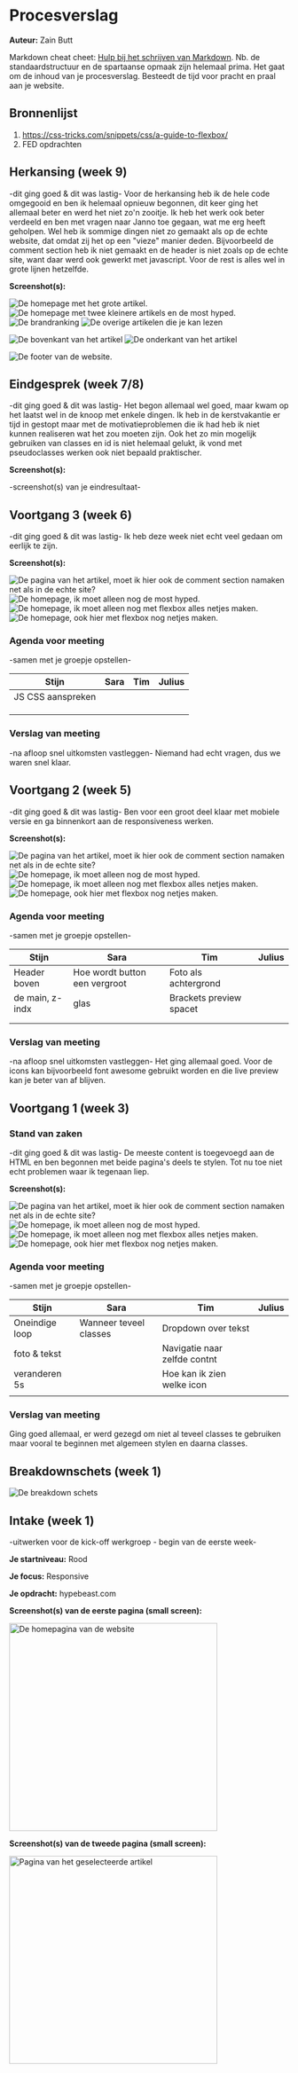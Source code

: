 # Procesverslag
**Auteur:** Zain Butt

Markdown cheat cheet: [Hulp bij het schrijven van Markdown](https://github.com/adam-p/markdown-here/wiki/Markdown-Cheatsheet). Nb. de standaardstructuur en de spartaanse opmaak zijn helemaal prima. Het gaat om de inhoud van je procesverslag. Besteedt de tijd voor pracht en praal aan je website.



## Bronnenlijst
1. https://css-tricks.com/snippets/css/a-guide-to-flexbox/
2. FED opdrachten

## Herkansing (week 9)

-dit ging goed & dit was lastig-
Voor de herkansing heb ik de hele code omgegooid en ben ik helemaal opnieuw begonnen, dit keer ging het allemaal beter en werd het niet zo'n zooitje. Ik heb het werk ook beter verdeeld en ben met vragen naar Janno toe gegaan, wat me erg heeft geholpen. Wel heb ik sommige dingen niet zo gemaakt als op de echte website, dat omdat zij het op een "vieze" manier deden. Bijvoorbeeld de comment section heb ik niet gemaakt en de header is niet zoals op de echte site, want daar werd ook gewerkt met javascript. Voor de rest is alles wel in grote lijnen hetzelfde.

**Screenshot(s):**

![De homepage met het grote artikel.](screenshots/home1.png)
![De homepage met twee kleinere artikels en de most hyped.](screenshots/home4.png)
![De brandranking](images/home3.png)
![De overige artikelen die je kan lezen](images/home2.png)

![De bovenkant van het artikel](screenshots/artikel1.png)
![De onderkant van het artikel](screenshots/artikel2.png)

![De footer van de website.](screenshots/footer.png)


## Eindgesprek (week 7/8)

-dit ging goed & dit was lastig-
Het begon allemaal wel goed, maar kwam op het laatst wel in de knoop met enkele dingen. Ik heb in de kerstvakantie er tijd in gestopt maar met de motivatieproblemen die ik had heb ik niet kunnen realiseren wat het zou moeten zijn. Ook het zo min mogelijk gebruiken van classes en id is niet helemaal gelukt, ik vond met pseudoclasses werken ook niet bepaald praktischer.

**Screenshot(s):**

-screenshot(s) van je eindresultaat-



## Voortgang 3 (week 6)

-dit ging goed & dit was lastig-
Ik heb deze week niet echt veel gedaan om eerlijk te zijn.

**Screenshot(s):**

![De pagina van het artikel, moet ik hier ook de comment section namaken net als in de echte site?](images/proces1foto1.png)
![De homepage, ik moet alleen nog de most hyped.](images/proces1foto1.png)
![De homepage, ik moet alleen nog met flexbox alles netjes maken.](images/proces1foto1.png)
![De homepage, ook hier met flexbox nog netjes maken.](images/proces1foto1.png)


### Agenda voor meeting

-samen met je groepje opstellen-

| Stijn                 | Sara                           | Tim                              | Julius           |
| ---                   | ---                            | ---                              | ---              |
| JS CSS aanspreken     |                                |                                  |                  |
|                       |                                |                                  |                  |
|                       |                                |                                  |                  |
|                       |                                |                                  |                  |

### Verslag van meeting

-na afloop snel uitkomsten vastleggen-
Niemand had echt vragen, dus we waren snel klaar.


## Voortgang 2 (week 5)

-dit ging goed & dit was lastig-
Ben voor een groot deel klaar met mobiele versie en ga binnenkort aan de responsiveness werken.

**Screenshot(s):**

![De pagina van het artikel, moet ik hier ook de comment section namaken net als in de echte site?](images/proces1foto1.png)
![De homepage, ik moet alleen nog de most hyped.](images/proces1foto1.png)
![De homepage, ik moet alleen nog met flexbox alles netjes maken.](images/proces1foto1.png)
![De homepage, ook hier met flexbox nog netjes maken.](images/proces1foto1.png)

### Agenda voor meeting

-samen met je groepje opstellen-

| Stijn          | Sara                           | Tim                              | Julius           |
| ---            | ---                            | ---                              | ---              |
| Header boven   | Hoe wordt button een vergroot  | Foto als achtergrond             |                  |
| de main, z-indx| glas                           | Brackets preview spacet          |                  |
|                |                                |                                  |                  |
|                |                                |                                  |                  |

### Verslag van meeting

-na afloop snel uitkomsten vastleggen-
Het ging allemaal goed. Voor de icons kan bijvoorbeeld font awesome gebruikt worden en die live preview kan je beter van af blijven.


## Voortgang 1 (week 3)

### Stand van zaken

-dit ging goed & dit was lastig-
De meeste content is toegevoegd aan de HTML en ben begonnen met beide pagina's deels te stylen. Tot nu toe niet echt problemen waar ik tegenaan liep.

**Screenshot(s):**

![De pagina van het artikel, moet ik hier ook de comment section namaken net als in de echte site?](images/proces1foto1.png)
![De homepage, ik moet alleen nog de most hyped.](images/proces1foto1.png)
![De homepage, ik moet alleen nog met flexbox alles netjes maken.](images/proces1foto1.png)
![De homepage, ook hier met flexbox nog netjes maken.](images/proces1foto1.png)

### Agenda voor meeting

-samen met je groepje opstellen-

| Stijn             | Sara                           | Tim                              | Julius           |
| ---               | ---                            | ---                              | ---              |
| Oneindige loop    | Wanneer teveel classes         | Dropdown over tekst              |                  |
| foto & tekst      |                                | Navigatie naar zelfde contnt     |                  |
| veranderen 5s     |                                | Hoe kan ik zien welke icon       |                  |
|                   |                                |                                  |                  |

### Verslag van meeting

Ging goed allemaal, er werd gezegd om niet al teveel classes te gebruiken maar vooral te beginnen met algemeen stylen en daarna classes.

## Breakdownschets (week 1)


![De breakdown schets](/images/breakdown.png)


## Intake (week 1)
-uitwerken voor de kick-off werkgroep - begin van de eerste week-

**Je startniveau:** Rood

**Je focus:** Responsive

**Je opdracht:** hypebeast.com

**Screenshot(s) van de eerste pagina (small screen):**

<img src="images/hb_homepage.PNG" width=375px; alt="De homepagina van de website">

**Screenshot(s) van de tweede pagina (small screen):**

<img src="images/hb_artikel.PNG" width=375px; alt="Pagina van het geselecteerde artikel">
